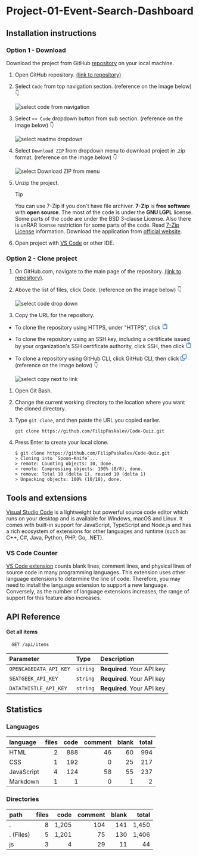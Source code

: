 # Project-01-Event-Search-Dashboard


## Installation instructions

### Option 1 - Download

Download the project from GitHub [repository](https://github.com/FilipPaskalev/Code-Quiz) on your local machine.

1. Open GitHub repository. [(link to repository)](https://github.com/FilipPaskalev/Code-Quiz)

2. Select ```Code``` from top navigation section. (reference on the image below) 👇

    ![select code from navigation](./assets/readme/gitHub-section-select-code.png)

3. Select ```<> Code``` dropdown button from sub section. (reference on the image below) 👇

    ![select readme dropdown](./assets/readme/gitHub-section-select-code-dropdown.png)

4. Select ```Download ZIP``` from dropdown menu to download project in .zip format. (reference on the image below) 👇

    ![select Download ZIP from menu](./assets/readme/gitHub-dropdown-download-zip-selection.png)

5.  Unzip the project. 

    > [!TIP]
    > You can use 7-Zip if you don't have file archiver. 
    >**7-Zip** is **free software** with **open source**. The most of the code is under the **GNU LGPL** license. Some parts of the code are under the BSD 3-clause License. Also there is unRAR license restriction for some parts of the code. Read [7-Zip License](https://www.7-zip.org/license.txt) information. 
    > Download the application from [official website](https://www.7-zip.org/).

6.  Open project with [VS Code](https://code.visualstudio.com/) or other IDE.

### Option 2 - Clone project

1. On GitHub.com, navigate to the main page of the repository. [(link to repository)](https://github.com/FilipPaskalev/Code-Quiz).

2. Above the list of files, click  Code. (reference on the image below) 👇

    ![select code drop down](./assets/readme/gitHub-section-select-code-dropdown.png)

5. Copy the URL for the repository.
- To clone the repository using HTTPS, under "HTTPS", click <svg version="1.1" fill="#0F66B8" width="16" height="16" viewBox="0 0 16 16" aria-label="Copy to clipboard" role="img"><path d="M3.626 3.533a.249.249 0 0 0-.126.217v9.5c0 .138.112.25.25.25h8.5a.25.25 0 0 0 .25-.25v-9.5a.249.249 0 0 0-.126-.217.75.75 0 0 1 .752-1.298c.541.313.874.89.874 1.515v9.5A1.75 1.75 0 0 1 12.25 15h-8.5A1.75 1.75 0 0 1 2 13.25v-9.5c0-.625.333-1.202.874-1.515a.75.75 0 0 1 .752 1.298ZM5.75 1h4.5a.75.75 0 0 1 .75.75v3a.75.75 0 0 1-.75.75h-4.5A.75.75 0 0 1 5 4.75v-3A.75.75 0 0 1 5.75 1Zm.75 3h3V2.5h-3Z"></path></svg>
- To clone the repository using an SSH key, including a certificate issued by your organization's SSH certificate authority, click SSH, then click <svg version="1.1" fill="#0F66B8" width="16" height="16" viewBox="0 0 16 16" aria-label="Copy to clipboard" role="img"><path d="M3.626 3.533a.249.249 0 0 0-.126.217v9.5c0 .138.112.25.25.25h8.5a.25.25 0 0 0 .25-.25v-9.5a.249.249 0 0 0-.126-.217.75.75 0 0 1 .752-1.298c.541.313.874.89.874 1.515v9.5A1.75 1.75 0 0 1 12.25 15h-8.5A1.75 1.75 0 0 1 2 13.25v-9.5c0-.625.333-1.202.874-1.515a.75.75 0 0 1 .752 1.298ZM5.75 1h4.5a.75.75 0 0 1 .75.75v3a.75.75 0 0 1-.75.75h-4.5A.75.75 0 0 1 5 4.75v-3A.75.75 0 0 1 5.75 1Zm.75 3h3V2.5h-3Z"></path></svg>
- To clone a repository using GitHub CLI, click GitHub CLI, then click <svg version="1.1" fill="#0F66B8" width="16" height="16" viewBox="0 0 16 16" aria-label="Copy to clipboard" role="img"><path d="M0 6.75C0 5.784.784 5 1.75 5h1.5a.75.75 0 0 1 0 1.5h-1.5a.25.25 0 0 0-.25.25v7.5c0 .138.112.25.25.25h7.5a.25.25 0 0 0 .25-.25v-1.5a.75.75 0 0 1 1.5 0v1.5A1.75 1.75 0 0 1 9.25 16h-7.5A1.75 1.75 0 0 1 0 14.25Z"></path><path d="M5 1.75C5 .784 5.784 0 6.75 0h7.5C15.216 0 16 .784 16 1.75v7.5A1.75 1.75 0 0 1 14.25 11h-7.5A1.75 1.75 0 0 1 5 9.25Zm1.75-.25a.25.25 0 0 0-.25.25v7.5c0 .138.112.25.25.25h7.5a.25.25 0 0 0 .25-.25v-7.5a.25.25 0 0 0-.25-.25Z"></path></svg> (reference on the image below) 👇

    ![select copy next to link](./assets/readme/gitHub-https-copy.png)

1. Open Git Bash.

2. Change the current working directory to the location where you want the cloned directory.

3. Type ```git clone```, and then paste the URL you copied earlier.

    ```
    git clone https://github.com/FilipPaskalev/Code-Quiz.git
    ```

7. Press Enter to create your local clone.

    ```
    $ git clone https://github.com/FilipPaskalev/Code-Quiz.git
    > Cloning into `Spoon-Knife`...
    > remote: Counting objects: 10, done.
    > remote: Compressing objects: 100% (8/8), done.
    > remove: Total 10 (delta 1), reused 10 (delta 1)
    > Unpacking objects: 100% (10/10), done.
    ```

## Tools and extensions

[Visual Studio Code](https://code.visualstudio.com/) is a lightweight but powerful source code editor which runs on your desktop and is available for Windows, macOS and Linux. It comes with built-in support for JavaScript, TypeScript and Node.js and has a rich ecosystem of extensions for other languages and runtime (such as C++, C#, Java, Python, PHP, Go, .NET).

### VS Code Counter

[VS Code extension](https://marketplace.visualstudio.com/items?itemName=uctakeoff.vscode-counter) counts blank lines, comment lines, and physical lines of source code in many programming languages. This extension uses other language extensions to determine the line of code. Therefore, you may need to install the language extension to support a new language. Conversely, as the number of language extensions increases, the range of support for this feature also increases.

## API Reference

#### Get all items

```http
  GET /api/items
```

| Parameter              | Type     | Description                |
| :--------------------- | :------- | :------------------------- |
| `OPENCAGEDATA_API_KEY` | `string` | **Required**. Your API key |
| `SEATGEEK_API_KEY`     | `string` | **Required**. Your API key |
| `DATATHISTLE_API_KEY`  | `string` | **Required**. Your API key |


## Statistics
### Languages
| language | files | code | comment | blank | total |
| :--- | ---: | ---: | ---: | ---: | ---: |
| HTML | 2 | 888 | 46 | 60 | 994 |
| CSS | 1 | 192 | 0 | 25 | 217 |
| JavaScript | 4 | 124 | 58 | 55 | 237 |
| Markdown | 1 | 1 | 0 | 1 | 2 |

### Directories
| path | files | code | comment | blank | total |
| :--- | ---: | ---: | ---: | ---: | ---: |
| . | 8 | 1,205 | 104 | 141 | 1,450 |
| . (Files) | 5 | 1,201 | 75 | 130 | 1,406 |
| js | 3 | 4 | 29 | 11 | 44 |
